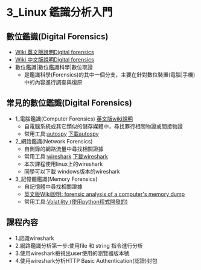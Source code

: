 # 3_Linux 鑑識分析入門

## 數位鑑識(Digital Forensics)
- [Wiki 英文版說明Digital forensics](https://en.wikipedia.org/wiki/Digital_forensics)
- [Wiki 中文版說明Digital forensics](https://zh.wikipedia.org/wiki/%E6%95%B8%E4%BD%8D%E9%91%91%E8%AD%98)
- 數位鑑識|數位鑑識科學|數位取證
  - 是鑑識科學(Forensics)的其中一個分支，主要在針對數位裝置(電腦|手機)中的內容進行調查與復原

## 常見的數位鑑識(Digital Forensics)
- 1_電腦鑑識(Computer Forensics) [英文版wiki說明](https://en.wikipedia.org/wiki/Computer_forensics)
  - 自電腦系統或其它類似的儲存媒體中，尋找罪行相關物證或間接物證
  - 常用工具:[autospy](https://www.autopsy.com/) [下載autospy](https://www.autopsy.com/download/)
- 2_網路鑑識(Network Forensics) 
  - 自側錄的網路流量中尋找相關證據
  - 常用工具:[wireshark](https://www.wireshark.org/) [下載wireshark](https://www.wireshark.org/#download)
  - 本次課程使用linux上的wireshark  
  - 同學可以下載 windows版本的wireshark 
- 3_記憶體鑑識(Memory Forensics)
  - 自記憶體中尋找相關證據  
  - [英文版Wiki說明: forensic analysis of a computer's memory dump](https://en.wikipedia.org/wiki/Memory_forensics)
  - 常用工具:[Volatility (使用python程式開發的)](https://www.volatilityfoundation.org/)

## 課程內容
- 1.認識wireshark
- 2.網路鑑識分析第一步:使用file 和 string 指令進行分析
- 3.使用wireshark檢視出user使用的瀏覽器版本號
- 4.使用wireshark分析HTTP Basic Authentication(認證)封包
